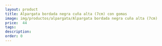 ```yaml
---
layout: product
title: Alpargata bordada negra cuña alta (7cm) con gomas 
image: img/productos/alpargata/Alpargata bordada negra cuña alta (7cm) con gomas = 44.webp
price:  44
tags: 
description: 
order: 0
---
```

